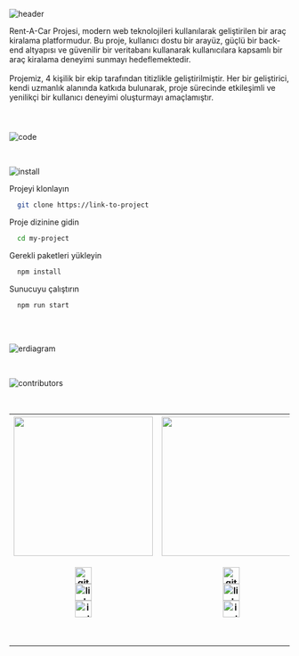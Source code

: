 ![header](https://github.com/Erdi-Topuzlu/RentACar_Tobeto_Project/assets/146648077/d290a6d7-4d2c-42a8-803c-4ad795827d31)

<p align="left">Rent-A-Car Projesi, modern web teknolojileri kullanılarak geliştirilen bir araç kiralama platformudur. Bu proje, kullanıcı dostu bir arayüz, güçlü bir back-end altyapısı ve güvenilir bir veritabanı kullanarak kullanıcılara kapsamlı bir araç kiralama deneyimi sunmayı hedeflemektedir.<br><br>Projemiz, 4 kişilik bir ekip tarafından titizlikle geliştirilmiştir. Her bir geliştirici, kendi uzmanlık alanında katkıda bulunarak, proje sürecinde etkileşimli ve yenilikçi bir kullanıcı deneyimi oluşturmayı amaçlamıştır.</p>

###
<br clear="both">


![code](https://github.com/Erdi-Topuzlu/RentACar_Tobeto_Project/assets/146648077/ed4abeb5-0623-4be4-8063-1d8c97bd2d5b)

<br clear="both">

![install](https://github.com/Erdi-Topuzlu/RentACar_Tobeto_Project/assets/146648077/f3e17eaf-7479-46fa-a593-325400ccc73e)

Projeyi klonlayın

```bash
  git clone https://link-to-project
```

Proje dizinine gidin

```bash
  cd my-project
```

Gerekli paketleri yükleyin

```bash
  npm install
```

Sunucuyu çalıştırın

```bash
  npm run start
```
<br clear="both">
<br clear="both">

![erdiagram](https://github.com/Erdi-Topuzlu/RentACar_Tobeto_Project/assets/146648077/9d81ec9a-5b6d-4187-b86f-d272591f82e5)

<br clear="both">

![contributors](https://github.com/Erdi-Topuzlu/RentACar_Tobeto_Project/assets/146648077/f8ee73fc-3d56-42ae-a42e-e8835a94ef8c)

<br clear="both">

<table align="center">
<thead>
<tr>
<th><img src="https://github.com/Erdi-Topuzlu/RentACar_Tobeto_Project/assets/146648077/0b69a6ab-3cd1-4e48-bda1-4c0f10915716" width="250" style="max-width: 100%;"><br>
  <br><b><a href="https://www.github.com/Erdi-Topuzlu"><img src="https://img.shields.io/badge/GitHub-181717?logo=github&logoColor=white&style=for-the-badge" height="30" alt="github logo"  />
  </a></b>
  <br><b><a href="https://www.linkedin.com/in/erditpzl/"><img src="https://img.shields.io/badge/LinkedIn-0A66C2?logo=linkedin&logoColor=white&style=for-the-badge" height="30" alt="linkedin logo"  />
  </a></b>
  <br><b><a href="https://www.instagram.com/erditpzl/"><img src="https://img.shields.io/badge/Instagram-E4405F?logo=instagram&logoColor=white&style=for-the-badge" height="30" alt="instagram logo"  />
  </a></b>
</th>

  
<th><img src="https://github.com/Erdi-Topuzlu/RentACar_Tobeto_Project/assets/146648077/57d1b6e3-9f94-444b-93fc-fcde0a03936d" width="250" style="max-width: 100%;"><br>
  <br><b><a href="https://www.github.com/nidosh"><img src="https://img.shields.io/badge/GitHub-181717?logo=github&logoColor=white&style=for-the-badge" height="30" alt="github logo"  /></a></b>
  <br><b><a href="https://www.linkedin.com/"><img src="https://img.shields.io/badge/LinkedIn-0A66C2?logo=linkedin&logoColor=white&style=for-the-badge" height="30" alt="linkedin logo"  />
  </a></b>
  <br><b><a href="https://www.instagram.com/nidosh/"><img src="https://img.shields.io/badge/Instagram-E4405F?logo=instagram&logoColor=white&style=for-the-badge" height="30" alt="instagram logo"  />
  </a></b>
</th>


<th><img src="https://github.com/Erdi-Topuzlu/RentACar_Tobeto_Project/assets/146648077/e8449dc1-0a55-4b03-87db-874f6a0b9389" width="250" style="max-width: 100%;"><br>
  <br><b><a href="https://www.github.com/Halismelih1"><img src="https://img.shields.io/badge/GitHub-181717?logo=github&logoColor=white&style=for-the-badge" height="30" alt="github logo"  /></a></b>
  <br><b><a href="https://www.linkedin.com/in/halismelihabak"><img src="https://img.shields.io/badge/LinkedIn-0A66C2?logo=linkedin&logoColor=white&style=for-the-badge" height="30" alt="linkedin logo"  />
  </a></b>
  <br><b><a href="https://www.instagram.com/halismelih1"><img src="https://img.shields.io/badge/Instagram-E4405F?logo=instagram&logoColor=white&style=for-the-badge" height="30" alt="instagram logo"  />
  </a></b>
</th>



<th><img src="https://github.com/Erdi-Topuzlu/RentACar_Tobeto_Project/assets/146648077/d6cbe59e-3334-459c-b8c9-8fb8c06099b9" width="250" style="max-width: 100%;"><br>
  <br><b><a href="https://github.com/halilkrkn"><img src="https://img.shields.io/badge/GitHub-181717?logo=github&logoColor=white&style=for-the-badge" height="30" alt="github logo"  /></a></b>
  <br><b><a href="https://www.linkedin.com/in/halilkrkn/"><img src="https://img.shields.io/badge/LinkedIn-0A66C2?logo=linkedin&logoColor=white&style=for-the-badge" height="30" alt="linkedin logo"  />
  </a></b>
  <br><b><a href="https://www.instagram.com/halilkrkn"><img src="https://img.shields.io/badge/Instagram-E4405F?logo=instagram&logoColor=white&style=for-the-badge" height="30" alt="instagram logo"  />
  </a></b>
</th>


</tr>
</thead>
</table>

<br clear="both">
<hr clear="both">
